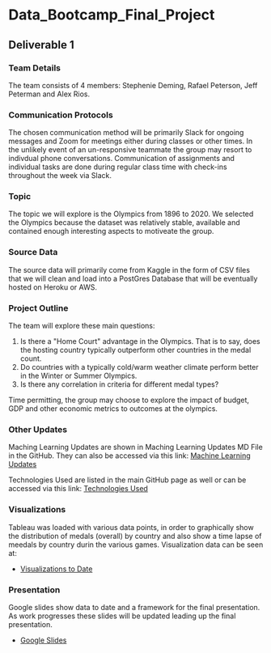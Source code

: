 # Data_Bootcamp_Final_Project

## Deliverable 1

### Team Details 
The team consists of 4 members: Stephenie Deming, Rafael Peterson, Jeff Peterman and Alex Rios.

### Communication Protocols

The chosen communication method will be primarily Slack for ongoing messages and Zoom for meetings either during classes or other times. In the unlikely event of an un-responsive teammate the group may resort to indivdual phone conversations. 
Communication of assignments and individual tasks are done during regular class time with check-ins throughout the week via Slack.

### Topic
The topic we will explore is the Olympics from 1896 to 2020. We selected the Olympics because the dataset was relatively stable, available and contained enough interesting aspects to motiveate the group.  

### Source Data
The source data will primarily come from Kaggle in the form of CSV files that we will clean and load into a PostGres Database that will be eventually hosted on Heroku or AWS.  

### Project Outline
The team will explore these main questions:
  1.  Is there a "Home Court" advantage in the Olympics.  That is to say, does the hosting country typically outperform other countries in the medal count.
  2.  Do countries with a typically cold/warm weather climate perform better in the Winter or Summer Olympics.
  3.  Is there any correlation in criteria for different medal types?

Time permitting, the group may choose to explore the impact of budget, GDP and other economic metrics to outcomes at the olympics.

### Other Updates
Maching Learning Updates are shown in Maching Learning Updates MD File in the GitHub.  They can also be accessed via this link:
[Machine Learning Updates](https://github.com/madrivers/Data_Bootcamp_Final_Project/blob/main/machine_learning_summary.md)

Technologies Used are listed in the main GitHub page as well or can be accessed via this link:
[Technologies Used](https://github.com/madrivers/Data_Bootcamp_Final_Project/blob/main/technologies.md)

### Visualizations
Tableau was loaded with various data points, in order to graphically show the distribution of medals (overall) by country and also show a time lapse of meedals by country durin the various games.  Visualization data can be seen at: 
- [Visualizations to Date](https://public.tableau.com/app/profile/alejandro.rios3687/viz/OlympicMedals_16448609838870/MedalWinsbyCountry?publish=yes)

### Presentation
Google slides show data to date and a framework for the final presentation.  As work progresses these slides will be updated leading up the final presentation.
- [Google Slides](https://docs.google.com/presentation/d/168FBEMDmwE5lw7L3nJ7aSJJ6-uCTfgR4aOTyKj4n_hY/edit?usp=sharing)
